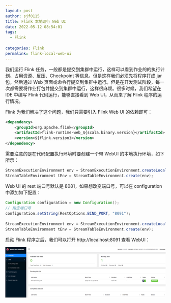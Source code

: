```yaml
---
layout: post
author: sjf0115
title: Flink 本地运行 Web UI
date: 2022-05-12 08:54:01
tags:
  - Flink

categories: Flink
permalink: flink-local-web-ui
---
```


我们运行 Flink 任务，一般都是提交到集群中运行，这样可以看到作业的的执行计划、占用资源、反压、Checkpoint 等信息。但是这样我们必须先将程序打成 jar 包，然后通过 Web 页面或命令行提交到集群中运行。但是在开发测试阶段，每一次都需要将作业打包并提交到集群中运行，这样很麻烦。很多时候，我们希望在 IDE 中编写 Flink 代码运行，能够直接看到 Web UI，从而来了解 Flink 程序的运行情况。

Flink 为我们解决了这个问题，我们只需要引入 Flink Web UI 的依赖即可：
```xml
<dependency>
    <groupId>org.apache.flink</groupId>
    <artifactId>flink-runtime-web_${scala.binary.version}</artifactId>
    <version>${flink.version}</version>
</dependency>
```
需要注意的是在代码配置执行环境时要创建一个带 WebUI 的本地执行环境，如下所示：
```java
StreamExecutionEnvironment env = StreamExecutionEnvironment.createLocalEnvironmentWithWebUI(new Configuration());
StreamTableEnvironment tEnv = StreamTableEnvironment.create(env);
```
Web UI 的 rest 端口号默认是 8081，如果想改变端口号，可以在 configuration 中添加如下配置：
```java
Configuration configuration = new Configuration();
// 指定端口号
configuration.setString(RestOptions.BIND_PORT, "8091");

StreamExecutionEnvironment env = StreamExecutionEnvironment.createLocalEnvironmentWithWebUI(configuration);
StreamTableEnvironment tEnv = StreamTableEnvironment.create(env);
```
启动 Flink 程序之后，我们可以打开 http://localhost:8091 查看 WebUI：

![](https://github.com/sjf0115/ImageBucket/blob/main/Flink/flink-local-web-ui-1.png?raw=true)
